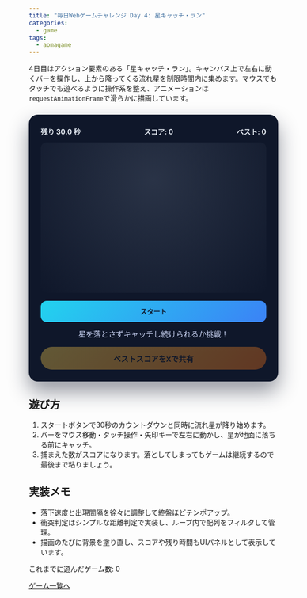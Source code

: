 ```yaml
---
title: "毎日Webゲームチャレンジ Day 4: 星キャッチ・ラン"
categories:
  - game
tags:
  - aomagame
---
```


4日目はアクション要素のある「星キャッチ・ラン」。キャンバス上で左右に動くバーを操作し、上から降ってくる流れ星を制限時間内に集めます。マウスでもタッチでも遊べるように操作系を整え、アニメーションは`requestAnimationFrame`で滑らかに描画しています。

<style>
#catch-stars-game {
  max-width: 520px;
  margin: 24px auto;
  padding: 24px;
  border-radius: 18px;
  background: #0f172a;
  color: #e2e8f0;
  box-shadow: 0 20px 40px rgba(15, 23, 42, 0.45);
}
#catch-stars-game canvas {
  border-radius: 12px;
  width: 100%;
  display: block;
  margin: 0 auto 16px;
  background: radial-gradient(circle at 50% 25%, rgba(148, 163, 184, 0.2), rgba(15, 23, 42, 0.9));
}
#catch-stars-game .hud {
  display: flex;
  justify-content: space-between;
  align-items: center;
  gap: 12px;
  flex-wrap: wrap;
  margin-bottom: 12px;
  font-weight: bold;
}
#catch-stars-game .best {
  font-weight: 700;
}
#catch-stars-game button {
  width: 100%;
  padding: 12px 18px;
  border-radius: 12px;
  border: none;
  background: linear-gradient(135deg, #22d3ee, #3b82f6);
  color: #0f172a;
  font-weight: 700;
  cursor: pointer;
  transition: transform 0.15s ease, box-shadow 0.15s ease;
}
#catch-stars-game button:hover {
  transform: translateY(-2px);
  box-shadow: 0 10px 22px rgba(34, 211, 238, 0.35);
}
#catch-stars-game button:disabled {
  opacity: 0.4;
  cursor: not-allowed;
  box-shadow: none;
}
#catch-stars-game .log {
  text-align: center;
  margin-top: 12px;
  font-size: 0.95rem;
  color: #cbd5f5;
}
#catch-stars-game .actions {
  margin-top: 16px;
  display: flex;
  justify-content: center;
}
#catch-stars-game .share-button {
  border: none;
  border-radius: 9999px;
  padding: 12px 26px;
  font-size: 0.95rem;
  font-weight: 700;
  color: #0f172a;
  background: linear-gradient(135deg, #fcd34d, #f97316);
  cursor: pointer;
  box-shadow: 0 16px 34px rgba(251, 191, 36, 0.35);
  transition: transform 0.15s ease, box-shadow 0.15s ease, opacity 0.15s ease;
}
#catch-stars-game .share-button:hover:not(:disabled) {
  transform: translateY(-1px);
  box-shadow: 0 20px 40px rgba(251, 191, 36, 0.45);
}
#catch-stars-game .share-button:disabled {
  opacity: 0.35;
  cursor: not-allowed;
  box-shadow: none;
}
</style>

<div id="catch-stars-game">
  <div class="hud">
    <span class="timer">残り 30.0 秒</span>
    <span class="score">スコア: 0</span>
    <span class="best">ベスト: 0</span>
  </div>
  <canvas width="360" height="240"></canvas>
  <button type="button" class="start">スタート</button>
  <p class="log">星を落とさずキャッチし続けられるか挑戦！</p>
  <div class="actions">
    <button type="button" class="share-button" disabled>ベストスコアをXで共有</button>
  </div>
</div>

<script>
(() => {
  const root = document.getElementById('catch-stars-game');
  if (!root) {
    return;
  }

  const canvas = root.querySelector('canvas');
  const ctx = canvas.getContext('2d');
  const startBtn = root.querySelector('.start');
  const timerEl = root.querySelector('.timer');
  const scoreEl = root.querySelector('.score');
  const bestEl = root.querySelector('.best');
  const logEl = root.querySelector('.log');
  const shareButton = root.querySelector('.share-button');
  const getPlayCountEl = () => document.querySelector('[data-aomagame-play-count]');

  const storageKey = 'aomagame:best:catch-stars';
  const playedKey = 'aomagame:played:catch-stars';
  let bestScore = 0;
  let storageAvailable = false;

  const updatePlayCount = () => {
    const counterEl = getPlayCountEl();
    if (!counterEl) {
      return;
    }
    try {
      let total = 0;
      for (let i = 0; i < localStorage.length; i += 1) {
        const key = localStorage.key(i);
        if (typeof key !== 'string' || !key.startsWith('aomagame:played:')) {
          continue;
        }
        const value = Number.parseInt(localStorage.getItem(key) ?? '0', 10);
        if (!Number.isNaN(value) && value > 0) {
          total += 1;
        }
      }
      counterEl.textContent = total;
    } catch (error) {
      counterEl.textContent = '0';
    }
  };

  const markPlayed = () => {
    if (!storageAvailable) {
      return;
    }
    try {
      const current = Number.parseInt(localStorage.getItem(playedKey) ?? '0', 10);
      const next = Number.isNaN(current) ? 1 : current + 1;
      localStorage.setItem(playedKey, String(next));
    } catch (error) {
      return;
    }
    updatePlayCount();
  };


  const state = {
    running: false,
    timeLeft: 30,
    lastTime: null,
    lastSpawn: 0,
    spawnInterval: 900,
    score: 0,
    playerX: canvas.width / 2,
    playerWidth: 80,
    items: [],
  };

  const updateTimerText = () => {
    timerEl.textContent = `残り ${state.timeLeft.toFixed(1)} 秒`;
  };

  const updateScoreText = () => {
    scoreEl.textContent = `スコア: ${state.score}`;
  };

  const updateBestDisplay = () => {
    if (bestEl) {
      bestEl.textContent = `ベスト: ${bestScore}`;
    }
    if (shareButton) {
      shareButton.disabled = bestScore <= 0;
    }
  };

  const detectStorage = () => {
    try {
      const testKey = `${storageKey}-test`;
      localStorage.setItem(testKey, '1');
      localStorage.removeItem(testKey);
      storageAvailable = true;
    } catch (error) {
      storageAvailable = false;
    }
  };

  const loadBest = () => {
    if (!storageAvailable) {
      updateBestDisplay();
      return;
    }
    const stored = localStorage.getItem(storageKey);
    if (!stored) {
      updateBestDisplay();
      return;
    }
    const value = Number.parseInt(stored, 10);
    if (!Number.isNaN(value) && value > 0) {
      bestScore = value;
    }
    updateBestDisplay();
  };

  const saveBest = () => {
    if (!storageAvailable || bestScore <= 0) {
      return;
    }
    localStorage.setItem(storageKey, String(bestScore));
  };

  const openShareWindow = () => {
    if (bestScore <= 0) {
      return;
    }
    const text = `星キャッチ・ランでベストスコア ${bestScore} 個を記録！ #aomagame`;
    const shareUrl = new URL('https://twitter.com/intent/tweet');
    shareUrl.searchParams.set('text', text);
    shareUrl.searchParams.set('url', window.location.href);
    window.open(shareUrl.toString(), '_blank', 'noopener');
  };

  const spawnStar = () => {
    state.items.push({
      x: 20 + Math.random() * (canvas.width - 40),
      y: -20,
      speed: 70 + Math.random() * 60,
      size: 14 + Math.random() * 8,
    });
  };

  const clampPlayer = () => {
    const half = state.playerWidth / 2;
    state.playerX = Math.max(half, Math.min(canvas.width - half, state.playerX));
  };

  const draw = () => {
    ctx.clearRect(0, 0, canvas.width, canvas.height);
    ctx.fillStyle = '#0f172a';
    ctx.fillRect(0, 0, canvas.width, canvas.height);

    // Draw player bar
    ctx.fillStyle = '#f8fafc';
    const playerY = canvas.height - 18;
    const half = state.playerWidth / 2;
    ctx.fillRect(state.playerX - half, playerY, state.playerWidth, 8);

    // Draw stars
    state.items.forEach((star) => {
      ctx.beginPath();
      ctx.fillStyle = '#facc15';
      ctx.arc(star.x, star.y, star.size / 2, 0, Math.PI * 2);
      ctx.fill();
      ctx.closePath();
    });
  };

  const stopGame = (message) => {
    state.running = false;
    startBtn.disabled = false;
    startBtn.textContent = 'もう一度';
    state.items = [];
    state.lastTime = null;
    const previousBest = bestScore;
    if (state.score > bestScore) {
      bestScore = state.score;
      saveBest();
    }
    updateBestDisplay();
    if (state.score > previousBest) {
      logEl.textContent = `${message} ベスト更新！`;
    } else {
      logEl.textContent = message;
    }
  };

  const update = (deltaMs) => {
    const delta = deltaMs / 1000;
    state.timeLeft = Math.max(0, state.timeLeft - delta);

    state.items.forEach((star) => {
      star.y += star.speed * delta;
    });

    const playerY = canvas.height - 18;
    const catchZone = playerY;
    const half = state.playerWidth / 2;

    state.items = state.items.filter((star) => {
      if (star.y >= catchZone && star.y <= catchZone + 16) {
        const distance = Math.abs(star.x - state.playerX);
        if (distance <= half + star.size / 2) {
          state.score += 1;
          updateScoreText();
          return false;
        }
      }
      return star.y < canvas.height + 40;
    });

    if (state.timeLeft <= 0) {
      stopGame(`30秒終了！キャッチした星は${state.score}個でした。`);
    }
  };

  const loop = (timestamp) => {
    if (!state.running) {
      return;
    }
    if (state.lastTime === null) {
      state.lastTime = timestamp;
      requestAnimationFrame(loop);
      return;
    }

    const delta = timestamp - state.lastTime;
    state.lastTime = timestamp;

    if (timestamp - state.lastSpawn > state.spawnInterval) {
      spawnStar();
      state.lastSpawn = timestamp;
      state.spawnInterval = Math.max(420, state.spawnInterval * 0.985);
    }

    update(delta);
    draw();
    updateTimerText();

    requestAnimationFrame(loop);
  };

  const startGame = () => {
    markPlayed();
    state.running = true;
    state.timeLeft = 30;
    state.score = 0;
    state.items = [];
    state.spawnInterval = 900;
    state.lastTime = null;
    state.lastSpawn = performance.now();
    updateScoreText();
    updateTimerText();
    logEl.textContent = '星をキャッチしてスコアを伸ばそう！';
    startBtn.disabled = true;
    startBtn.textContent = 'プレイ中';
    requestAnimationFrame(loop);
  };

  canvas.addEventListener('mousemove', (event) => {
    const rect = canvas.getBoundingClientRect();
    state.playerX = ((event.clientX - rect.left) / rect.width) * canvas.width;
    clampPlayer();
  });

  canvas.addEventListener('touchmove', (event) => {
    const touch = event.touches[0];
    if (!touch) {
      return;
    }
    const rect = canvas.getBoundingClientRect();
    state.playerX = ((touch.clientX - rect.left) / rect.width) * canvas.width;
    clampPlayer();
    event.preventDefault();
  }, { passive: false });

  window.addEventListener('keydown', (event) => {
    if (!state.running) {
      return;
    }
    if (event.key === 'ArrowLeft') {
      state.playerX -= 18;
      clampPlayer();
    } else if (event.key === 'ArrowRight') {
      state.playerX += 18;
      clampPlayer();
    }
  });

  startBtn.addEventListener('click', () => {
    if (!state.running) {
      startGame();
    }
  });

  if (shareButton) {
    shareButton.addEventListener('click', (event) => {
      event.preventDefault();
      if (bestScore <= 0) {
        return;
      }
      openShareWindow();
    });
  }

  detectStorage();
  loadBest();
  if (document.readyState === 'loading') {
    document.addEventListener('DOMContentLoaded', updatePlayCount, { once: true });
  } else {
    updatePlayCount();
  }

  draw();
  updateTimerText();
  updateScoreText();
})();
</script>

## 遊び方
1. スタートボタンで30秒のカウントダウンと同時に流れ星が降り始めます。
2. バーをマウス移動・タッチ操作・矢印キーで左右に動かし、星が地面に落ちる前にキャッチ。
3. 捕まえた数がスコアになります。落としてしまってもゲームは継続するので最後まで粘りましょう。

## 実装メモ
- 落下速度と出現間隔を徐々に調整して終盤ほどテンポアップ。
- 衝突判定はシンプルな距離判定で実装し、ループ内で配列をフィルタして管理。
- 描画のたびに背景を塗り直し、スコアや残り時間もUIパネルとして表示しています。


<p class="game-progress">これまでに遊んだゲーム数: <span data-aomagame-play-count>0</span></p>
<p class="game-link"><a href="{{ "/tags/#aomagame" | relative_url }}">ゲーム一覧へ</a></p>
